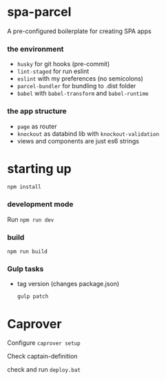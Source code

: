 # spa-parcel

A pre-configured boilerplate for creating SPA apps

### the environment

- `husky` for git hooks (pre-commit)
- `lint-staged` for run eslint
- `eslint` with my preferences (no semicolons)
- `parcel-bundler` for bundling to .dist folder
- `babel` with `babel-transform` and `babel-runtime`

### the app structure

- `page` as router
- `knockout` as databind lib with `knockout-validation`
- views and components are just es6 strings

# starting up

`npm install`

### development mode

Run `npm run dev`

### build

`npm run build`

### Gulp tasks

- tag version (changes package.json)

  `gulp patch`

# Caprover

Configure `caprover setup`

Check captain-definition

check and run `deploy.bat`
